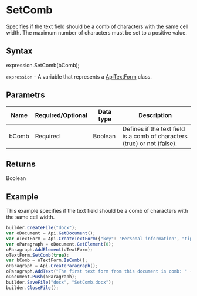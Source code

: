 # SetComb

Specifies if the text field should be a comb of characters with the same cell width. The maximum number of characters must be set to a positive value.

## Syntax

expression.SetComb(bComb);

`expression` - A variable that represents a [ApiTextForm](../ApiTextForm.md) class.

## Parametrs

| **Name** | **Required/Optional** | **Data type** | **Description** |
| ------------- | ------------- | ------------- | ------------- |
| bComb | Required | Boolean | Defines if the text field is a comb of characters (true) or not (false). |

## Returns

Boolean

## Example

This example specifies if the text field should be a comb of characters with the same cell width.

```javascript
builder.CreateFile("docx");
var oDocument = Api.GetDocument();
var oTextForm = Api.CreateTextForm({"key": "Personal information", "tip": "Enter your first name", "required": true, "placeholder": "First name", "maxCharacters": 10, "multiLine": false, "autoFit": false});
var oParagraph = oDocument.GetElement(0);
oParagraph.AddElement(oTextForm);
oTextForm.SetComb(true);
var bComb = oTextForm.IsComb();
oParagraph = Api.CreateParagraph();
oParagraph.AddText("The first text form from this document is comb: " + bComb);
oDocument.Push(oParagraph);
builder.SaveFile("docx", "SetComb.docx");
builder.CloseFile();
```